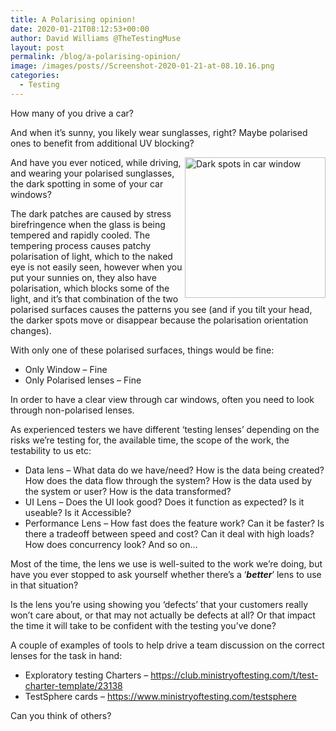```yaml
---
title: A Polarising opinion!
date: 2020-01-21T08:12:53+00:00
author: David Williams @TheTestingMuse
layout: post
permalink: /blog/a-polarising-opinion/
image: /images/posts//Screenshot-2020-01-21-at-08.10.16.png
categories:
  - Testing
---
```

How many of you drive a car?

And when it’s sunny, you likely wear sunglasses, right? Maybe polarised ones to benefit from additional UV blocking?

<img style="float:right" src="images/polarised.jpeg" alt="Dark spots in car window" width="225" height="225" />

And have you ever noticed, while driving, and wearing your polarised sunglasses, the dark spotting in some of your car windows?

The dark patches are caused by stress birefringence when the glass is being tempered and rapidly cooled. The tempering process causes patchy polarisation of light, which to the naked eye is not easily seen, however when you put your sunnies on, they also have polarisation, which blocks some of the light, and it’s that combination of the two polarised surfaces causes the patterns you see (and if you tilt your head, the darker spots move or disappear because the polarisation orientation changes).

With only one of these polarised surfaces, things would be fine:

  * Only Window &#8211; Fine
  * Only Polarised lenses &#8211; Fine

In order to have a clear view through car windows, often you need to look through non-polarised lenses.

As experienced testers we have different ‘testing lenses’ depending on the risks we’re testing for, the available time, the scope of the work, the testability to us etc:

  * Data lens &#8211; What data do we have/need? How is the data being created? How does the data flow through the system? How is the data used by the system or user? How is the data transformed?
  * UI Lens &#8211; Does the UI look good? Does it function as expected? Is it useable? Is it Accessible?
  * Performance Lens &#8211; How fast does the feature work? Can it be faster? Is there a tradeoff between speed and cost? Can it deal with high loads? How does concurrency look? And so on…

Most of the time, the lens we use is well-suited to the work we’re doing, but have you ever stopped to ask yourself whether there’s a ‘_**better**_’ lens to use in that situation?

Is the lens you’re using showing you ‘defects’ that your customers really won’t care about, or that may not actually be defects at all? Or that impact the time it will take to be confident with the testing you’ve done?

A couple of examples of tools to help drive a team discussion on the correct lenses for the task in hand:

  * Exploratory testing Charters &#8211; <https://club.ministryoftesting.com/t/test-charter-template/23138>
  * TestSphere cards &#8211; <https://www.ministryoftesting.com/testsphere>

Can you think of others?

